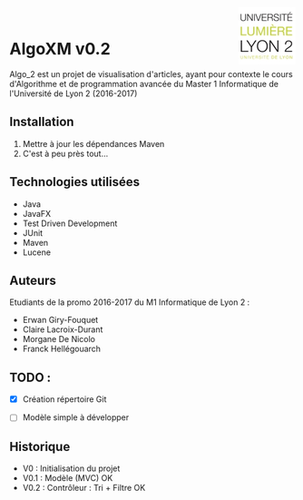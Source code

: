 <img src="./images/logo-lyon2.png" width=100 align=right>
<br>

# AlgoXM v0.2


Algo_2 est un projet de visualisation d'articles, ayant pour contexte le cours d'Algorithme
et de programmation avancée du Master 1 Informatique de l'Université de Lyon 2 (2016-2017)

## Installation

1. Mettre à jour les dépendances Maven
2. C'est à peu près tout...

## Technologies utilisées

- Java
- JavaFX
- Test Driven Development
- JUnit
- Maven
- Lucene



## Auteurs

Etudiants de la promo 2016-2017 du M1 Informatique de Lyon 2 :
- Erwan Giry-Fouquet
- Claire Lacroix-Durant
- Morgane De Nicolo
- Franck Hellégouarch

## TODO :

- [x] Création répertoire Git
- [ ] Modèle simple à développer


## Historique

- V0 : Initialisation du projet
- V0.1 : Modèle (MVC) OK
- V0.2 : Contrôleur : Tri + Filtre OK



